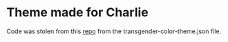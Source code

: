 # Theme made for Charlie

Code was stolen from this [repo](https://github.com/charliegerard/pride-vscode-themes) from the transgender-color-theme.json file.